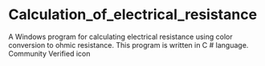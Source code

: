# Calculation_of_electrical_resistance
 A Windows program for calculating electrical resistance using color conversion to ohmic resistance. This program is written in C # language.  Community Verified icon

